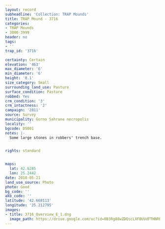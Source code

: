 ```yaml
---
layout: record
subheadline: 'Collection: TRAP Mounds'
title: TRAP Mound - 3716
categories:
- TRAP Mounds
- 3000-3999
header: no
tags:
- ''
trap_id: '3716'

certainty: Certain
elevation: '463'
max_diameter: '6'
min_diameter: '6'
height: '0.1'
size_category: Small
surrounding_land_use: Pasture
surface_condition: Pasture
robbed: Yes
crm_condition: '3'
crm_intactness: '2'
campaign: '2011'
source: Survey
municipality: Gorno Sahrane necropolis
locality: ''
bgcode: DS001
notes: |-
  Some large stones in robbers' trench base.


rights: standard


maps:
  lat: 42.6285
  lon: 25.2442
date: 2018-05-21
land_use_source: Photo
photo: Good
bg_code: ''
akb_code: ''
latitude: '42.668113'
longitude: '25.212795'
images:
- title: 3716_Overview_E_1.dng
  image_path: https://drive.google.com/uc?id=0B3Rg88wZDQscLXFBUVdFTHNRbTg
---
```

